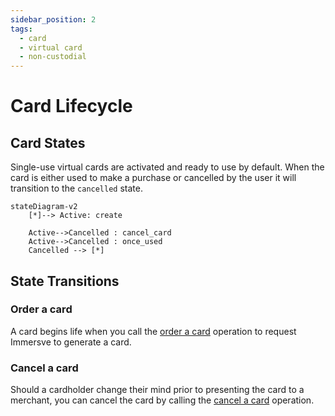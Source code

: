 ```yaml
---
sidebar_position: 2
tags:
  - card
  - virtual card
  - non-custodial
---
```


# Card Lifecycle

## Card States

Single-use virtual cards are activated and ready to use by default. When the card is either used to make a purchase or cancelled by the user it will transition to the `cancelled` state.

```mermaid
stateDiagram-v2
    [*]--> Active: create

    Active-->Cancelled : cancel_card
    Active-->Cancelled : once_used
    Cancelled --> [*]
```

## State Transitions

### Order a card

A card begins life when you call the [order a card](/api-reference/order-card) operation to request Immersve to generate a card.

### Cancel a card

Should a cardholder change their mind prior to presenting the card to a merchant, you can cancel the card by calling the [cancel a card](/api-reference/cancel-a-card) operation.